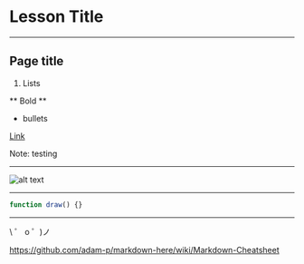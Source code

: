 # Lesson Title
<!-- .slide: data-background="#FFA67D" -->

---


## Page title

1. Lists

** Bold **

- bullets

[Link](https://codenation.org/)

Note: testing


---

![alt text](https://codenation.org/wp-content/uploads/2018/09/hero-home.png')


---

```javascript
function draw() {}
```

---

\ ゜ o ゜)ノ

https://github.com/adam-p/markdown-here/wiki/Markdown-Cheatsheet
<!-- .slide: data-background="#00FECD" -->
<!-- .slide: data-background="#E2A6EB" -->
<!-- .slide: data-background="#00D4FD" -->
<!-- .slide: data-background="#FFA67D" -->
